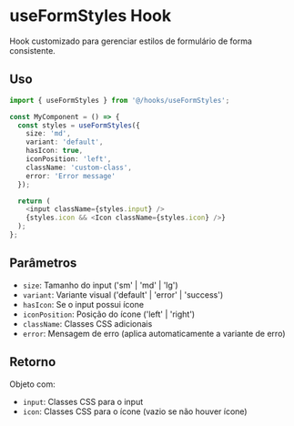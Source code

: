 # useFormStyles Hook

Hook customizado para gerenciar estilos de formulário de forma consistente.

## Uso

```typescript
import { useFormStyles } from '@/hooks/useFormStyles';

const MyComponent = () => {
  const styles = useFormStyles({
    size: 'md',
    variant: 'default',
    hasIcon: true,
    iconPosition: 'left',
    className: 'custom-class',
    error: 'Error message'
  });

  return (
    <input className={styles.input} />
    {styles.icon && <Icon className={styles.icon} />}
  );
};
```

## Parâmetros

- `size`: Tamanho do input ('sm' | 'md' | 'lg')
- `variant`: Variante visual ('default' | 'error' | 'success')
- `hasIcon`: Se o input possui ícone
- `iconPosition`: Posição do ícone ('left' | 'right')
- `className`: Classes CSS adicionais
- `error`: Mensagem de erro (aplica automaticamente a variante de erro)

## Retorno

Objeto com:

- `input`: Classes CSS para o input
- `icon`: Classes CSS para o ícone (vazio se não houver ícone)
